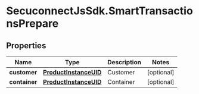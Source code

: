 # SecuconnectJsSdk.SmartTransactionsPrepare

## Properties
Name | Type | Description | Notes
------------ | ------------- | ------------- | -------------
**customer** | [**ProductInstanceUID**](ProductInstanceUID.md) | Customer | [optional] 
**container** | [**ProductInstanceUID**](ProductInstanceUID.md) | Container | [optional] 


